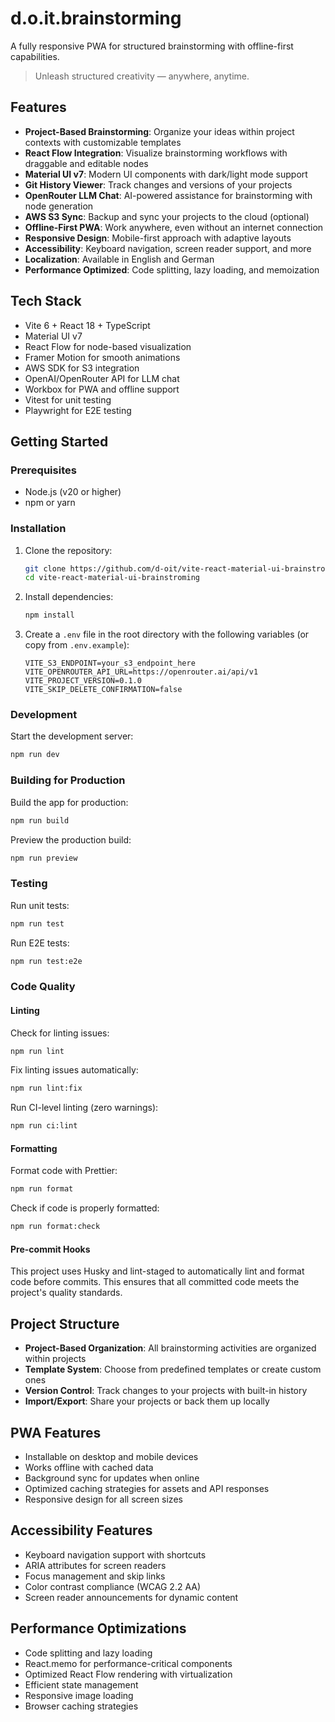# d.o.it.brainstorming

A fully responsive PWA for structured brainstorming with offline-first capabilities.

> Unleash structured creativity — anywhere, anytime.

## Features

- **Project-Based Brainstorming**: Organize your ideas within project contexts with customizable templates
- **React Flow Integration**: Visualize brainstorming workflows with draggable and editable nodes
- **Material UI v7**: Modern UI components with dark/light mode support
- **Git History Viewer**: Track changes and versions of your projects
- **OpenRouter LLM Chat**: AI-powered assistance for brainstorming with node generation
- **AWS S3 Sync**: Backup and sync your projects to the cloud (optional)
- **Offline-First PWA**: Work anywhere, even without an internet connection
- **Responsive Design**: Mobile-first approach with adaptive layouts
- **Accessibility**: Keyboard navigation, screen reader support, and more
- **Localization**: Available in English and German
- **Performance Optimized**: Code splitting, lazy loading, and memoization

## Tech Stack

- Vite 6 + React 18 + TypeScript
- Material UI v7
- React Flow for node-based visualization
- Framer Motion for smooth animations
- AWS SDK for S3 integration
- OpenAI/OpenRouter API for LLM chat
- Workbox for PWA and offline support
- Vitest for unit testing
- Playwright for E2E testing

## Getting Started

### Prerequisites

- Node.js (v20 or higher)
- npm or yarn

### Installation

1. Clone the repository:

   ```bash
   git clone https://github.com/d-oit/vite-react-material-ui-brainstroming.git
   cd vite-react-material-ui-brainstroming
   ```

2. Install dependencies:

   ```bash
   npm install
   ```

3. Create a `.env` file in the root directory with the following variables (or copy from `.env.example`):

   ```env
   VITE_S3_ENDPOINT=your_s3_endpoint_here
   VITE_OPENROUTER_API_URL=https://openrouter.ai/api/v1
   VITE_PROJECT_VERSION=0.1.0
   VITE_SKIP_DELETE_CONFIRMATION=false
   ```

### Development

Start the development server:

```bash
npm run dev
```

### Building for Production

Build the app for production:

```bash
npm run build
```

Preview the production build:

```bash
npm run preview
```

### Testing

Run unit tests:

```bash
npm run test
```

Run E2E tests:

```bash
npm run test:e2e
```

### Code Quality

#### Linting

Check for linting issues:

```bash
npm run lint
```

Fix linting issues automatically:

```bash
npm run lint:fix
```

Run CI-level linting (zero warnings):

```bash
npm run ci:lint
```

#### Formatting

Format code with Prettier:

```bash
npm run format
```

Check if code is properly formatted:

```bash
npm run format:check
```

#### Pre-commit Hooks

This project uses Husky and lint-staged to automatically lint and format code before commits. This ensures that all committed code meets the project's quality standards.

## Project Structure

- **Project-Based Organization**: All brainstorming activities are organized within projects
- **Template System**: Choose from predefined templates or create custom ones
- **Version Control**: Track changes to your projects with built-in history
- **Import/Export**: Share your projects or back them up locally

## PWA Features

- Installable on desktop and mobile devices
- Works offline with cached data
- Background sync for updates when online
- Optimized caching strategies for assets and API responses
- Responsive design for all screen sizes

## Accessibility Features

- Keyboard navigation support with shortcuts
- ARIA attributes for screen readers
- Focus management and skip links
- Color contrast compliance (WCAG 2.2 AA)
- Screen reader announcements for dynamic content

## Performance Optimizations

- Code splitting and lazy loading
- React.memo for performance-critical components
- Optimized React Flow rendering with virtualization
- Efficient state management
- Responsive image loading
- Browser caching strategies
